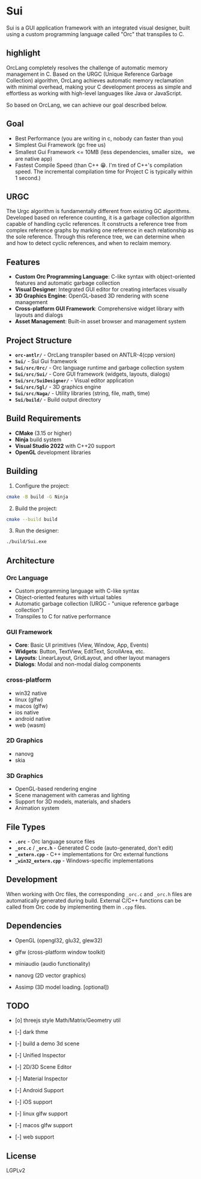 # Sui

Sui is a GUI application framework with an integrated visual designer, built using a custom programming language called "Orc" that transpiles to C.

## highlight

OrcLang completely resolves the challenge of automatic memory management in C. Based on the URGC (Unique Reference Garbage Collection) algorithm, OrcLang achieves automatic memory reclamation with minimal overhead, making your C development process as simple and effortless as working with high-level languages like Java or JavaScript. 

So based on OrcLang, we can achieve our goal described below.

## Goal 

- Best Performance (you are writing in c, nobody can faster than you)
- Simplest Gui Framework (gc free us)
- Smallest Gui Framework <= 10MB (less dependencies, smaller size。 we are native app)
- Fastest Compile Speed (than C++ 😁. I'm tired of C++'s compilation speed. The incremental compilation time for Project C is typically within 1 second.)

## URGC

The Urgc algorithm is fundamentally different from existing GC algorithms. Developed based on reference counting, it is a garbage collection algorithm capable of handling cyclic references. It constructs a reference tree from complex reference graphs by marking one reference in each relationship as the sole reference. Through this reference tree, we can determine when and how to detect cyclic references, and when to reclaim memory.


## Features

- **Custom Orc Programming Language**: C-like syntax with object-oriented features and automatic garbage collection
- **Visual Designer**: Integrated GUI editor for creating interfaces visually
- **3D Graphics Engine**: OpenGL-based 3D rendering with scene management
- **Cross-platform GUI Framework**: Comprehensive widget library with layouts and dialogs
- **Asset Management**: Built-in asset browser and management system

## Project Structure

- **`orc-antlr/`** - OrcLang transpiler based on ANTLR-4(cpp version)
- **`Sui/`** - Sui Gui framework
- **`Sui/src/Orc/`** - Orc language runtime and garbage collection system
- **`Sui/src/Sui/`** - Core GUI framework (widgets, layouts, dialogs)
- **`Sui/src/SuiDesigner/`** - Visual editor application
- **`Sui/src/Sgl/`** - 3D graphics engine
- **`Sui/src/Naga/`** - Utility libraries (string, file, math, time)
- **`Sui/build/`** - Build output directory


## Build Requirements

- **CMake** (3.15 or higher)
- **Ninja** build system
- **Visual Studio 2022** with C++20 support
- **OpenGL** development libraries

## Building

1. Configure the project:
```bash
cmake -B build -G Ninja
```

2. Build the project:
```bash
cmake --build build
```

3. Run the designer:
```bash
./build/Sui.exe
```

## Architecture

### Orc Language
- Custom programming language with C-like syntax
- Object-oriented features with virtual tables
- Automatic garbage collection (URGC - "unique reference garbage collection")
- Transpiles to C for native performance

### GUI Framework
- **Core**: Basic UI primitives (View, Window, App, Events)
- **Widgets**: Button, TextView, EditText, ScrollArea, etc.
- **Layouts**: LinearLayout, GridLayout, and other layout managers
- **Dialogs**: Modal and non-modal dialog components

### cross-platform
- win32 native
- linux (glfw)
- macos (glfw)
- ios native
- android native
- web (wasm)


### 2D Graphics

- nanovg
- skia

### 3D Graphics
- OpenGL-based rendering engine
- Scene management with cameras and lighting
- Support for 3D models, materials, and shaders
- Animation system

## File Types

- **`.orc`** - Orc language source files
- **`_orc.c`** / **`_orc.h`** - Generated C code (auto-generated, don't edit)
- **`_extern.cpp`** - C++ implementations for Orc external functions
- **`_win32_extern.cpp`** - Windows-specific implementations

## Development

When working with Orc files, the corresponding `_orc.c` and `_orc.h` files are automatically generated during build. External C/C++ functions can be called from Orc code by implementing them in `.cpp` files.

## Dependencies

- OpenGL (opengl32, glu32, glew32)
- glfw (cross-platform window toolkit)
- miniaudio (audio functionality)
- nanovg (2D vector graphics)

- Assimp (3D model loading. [optional]) 


## TODO

- [o] threejs style Math/Matrix/Geometry util 
- [-] dark thme
- [-] build a demo 3d scene
- [-] Unified Inspector
- [-] 2D/3D Scene Editor
- [-] Material Inspector

- [-] Android Support
- [-] iOS support 
- [-] linux glfw support 
- [-] macos glfw support 
- [-] web support 

## License

LGPLv2